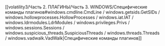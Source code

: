```bash

```
[[volatility3/Часть 2. ПЛАГИНЫ/Часть 3. WINDOWS/Специфические команды плагинов#windows.cmdline.CmdLine / windows.getsids.GetSIDs / windows.hollowprocesses.HollowProcesses / windows.iat.IAT / windows.ldrmodules.LdrModules / windows.privileges.Privs / windows.sessions.Sessions / windows.suspicious_threads.SuspiciousThreads / windows.threads.Threads / windows.vadwalk.VadWalk|Специфические команды плагинов]]

